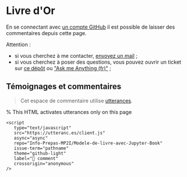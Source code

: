 # Livre d'Or

En se connectant avec [un compte GitHub](https://GitHub.com) il est possible de laisser des commentaires depuis cette page.

Attention :

- si vous cherchez à me contacter, [envoyez un mail](https://perso.crans.org/besson/callme.fr.html) ;
- si vous cherchez à poser des questions, vous pouvez ouvrir un ticket sur [ce dépôt](https://github.com/Info-Prepas-MP2I/Modele-de-livre-avec-Jupyter-Book/issues/new) ou ["Ask me Anything (fr)"](https://github.com/Naereen/ama.fr/issues/new) ;

## Témoignages et commentaires

> Cet espace de commentaire utilise [utterances](https://utteranc.es/).

% This HTML activates utterances only on this page
```{raw} html
<script
   type="text/javascript"
   src="https://utteranc.es/client.js"
   async="async"
   repo="Info-Prepas-MP2I/Modele-de-livre-avec-Jupyter-Book"
   issue-term="pathname"
   theme="github-light"
   label="💬 comment"
   crossorigin="anonymous"
/>
```
